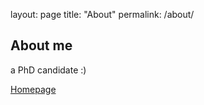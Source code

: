 layout: page
title: "About"
permalink: /about/


## About me

a PhD candidate :)


[Homepage](https://dyan233.github.io/)
